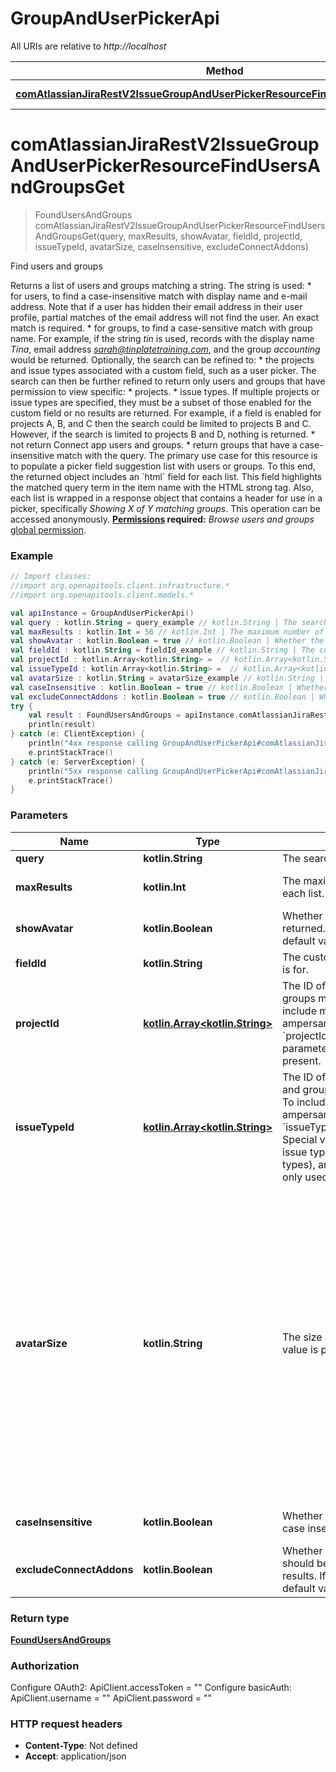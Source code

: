 # GroupAndUserPickerApi

All URIs are relative to *http://localhost*

Method | HTTP request | Description
------------- | ------------- | -------------
[**comAtlassianJiraRestV2IssueGroupAndUserPickerResourceFindUsersAndGroupsGet**](GroupAndUserPickerApi.md#comAtlassianJiraRestV2IssueGroupAndUserPickerResourceFindUsersAndGroupsGet) | **GET** /rest/api/3/groupuserpicker | Find users and groups


<a name="comAtlassianJiraRestV2IssueGroupAndUserPickerResourceFindUsersAndGroupsGet"></a>
# **comAtlassianJiraRestV2IssueGroupAndUserPickerResourceFindUsersAndGroupsGet**
> FoundUsersAndGroups comAtlassianJiraRestV2IssueGroupAndUserPickerResourceFindUsersAndGroupsGet(query, maxResults, showAvatar, fieldId, projectId, issueTypeId, avatarSize, caseInsensitive, excludeConnectAddons)

Find users and groups

Returns a list of users and groups matching a string. The string is used:   *  for users, to find a case-insensitive match with display name and e-mail address. Note that if a user has hidden their email address in their user profile, partial matches of the email address will not find the user. An exact match is required.  *  for groups, to find a case-sensitive match with group name.  For example, if the string *tin* is used, records with the display name *Tina*, email address *sarah@tinplatetraining.com*, and the group *accounting* would be returned.  Optionally, the search can be refined to:   *  the projects and issue types associated with a custom field, such as a user picker. The search can then be further refined to return only users and groups that have permission to view specific:           *  projects.      *  issue types.          If multiple projects or issue types are specified, they must be a subset of those enabled for the custom field or no results are returned. For example, if a field is enabled for projects A, B, and C then the search could be limited to projects B and C. However, if the search is limited to projects B and D, nothing is returned.  *  not return Connect app users and groups.  *  return groups that have a case-insensitive match with the query.  The primary use case for this resource is to populate a picker field suggestion list with users or groups. To this end, the returned object includes an &#x60;html&#x60; field for each list. This field highlights the matched query term in the item name with the HTML strong tag. Also, each list is wrapped in a response object that contains a header for use in a picker, specifically *Showing X of Y matching groups*.  This operation can be accessed anonymously.  **[Permissions](#permissions) required:** *Browse users and groups* [global permission](https://confluence.atlassian.com/x/yodKLg).

### Example
```kotlin
// Import classes:
//import org.openapitools.client.infrastructure.*
//import org.openapitools.client.models.*

val apiInstance = GroupAndUserPickerApi()
val query : kotlin.String = query_example // kotlin.String | The search string.
val maxResults : kotlin.Int = 56 // kotlin.Int | The maximum number of items to return in each list.
val showAvatar : kotlin.Boolean = true // kotlin.Boolean | Whether the user avatar should be returned. If an invalid value is provided, the default value is used.
val fieldId : kotlin.String = fieldId_example // kotlin.String | The custom field ID of the field this request is for.
val projectId : kotlin.Array<kotlin.String> =  // kotlin.Array<kotlin.String> | The ID of a project that returned users and groups must have permission to view. To include multiple projects, provide an ampersand-separated list. For example, `projectId=10000&projectId=10001`. This parameter is only used when `fieldId` is present.
val issueTypeId : kotlin.Array<kotlin.String> =  // kotlin.Array<kotlin.String> | The ID of an issue type that returned users and groups must have permission to view. To include multiple issue types, provide an ampersand-separated list. For example, `issueTypeId=10000&issueTypeId=10001`. Special values, such as `-1` (all standard issue types) and `-2` (all subtask issue types), are supported. This parameter is only used when `fieldId` is present.
val avatarSize : kotlin.String = avatarSize_example // kotlin.String | The size of the avatar to return. If an invalid value is provided, the default value is used.
val caseInsensitive : kotlin.Boolean = true // kotlin.Boolean | Whether the search for groups should be case insensitive.
val excludeConnectAddons : kotlin.Boolean = true // kotlin.Boolean | Whether Connect app users and groups should be excluded from the search results. If an invalid value is provided, the default value is used.
try {
    val result : FoundUsersAndGroups = apiInstance.comAtlassianJiraRestV2IssueGroupAndUserPickerResourceFindUsersAndGroupsGet(query, maxResults, showAvatar, fieldId, projectId, issueTypeId, avatarSize, caseInsensitive, excludeConnectAddons)
    println(result)
} catch (e: ClientException) {
    println("4xx response calling GroupAndUserPickerApi#comAtlassianJiraRestV2IssueGroupAndUserPickerResourceFindUsersAndGroupsGet")
    e.printStackTrace()
} catch (e: ServerException) {
    println("5xx response calling GroupAndUserPickerApi#comAtlassianJiraRestV2IssueGroupAndUserPickerResourceFindUsersAndGroupsGet")
    e.printStackTrace()
}
```

### Parameters

Name | Type | Description  | Notes
------------- | ------------- | ------------- | -------------
 **query** | **kotlin.String**| The search string. |
 **maxResults** | **kotlin.Int**| The maximum number of items to return in each list. | [optional] [default to 50]
 **showAvatar** | **kotlin.Boolean**| Whether the user avatar should be returned. If an invalid value is provided, the default value is used. | [optional] [default to false]
 **fieldId** | **kotlin.String**| The custom field ID of the field this request is for. | [optional]
 **projectId** | [**kotlin.Array&lt;kotlin.String&gt;**](kotlin.String.md)| The ID of a project that returned users and groups must have permission to view. To include multiple projects, provide an ampersand-separated list. For example, &#x60;projectId&#x3D;10000&amp;projectId&#x3D;10001&#x60;. This parameter is only used when &#x60;fieldId&#x60; is present. | [optional]
 **issueTypeId** | [**kotlin.Array&lt;kotlin.String&gt;**](kotlin.String.md)| The ID of an issue type that returned users and groups must have permission to view. To include multiple issue types, provide an ampersand-separated list. For example, &#x60;issueTypeId&#x3D;10000&amp;issueTypeId&#x3D;10001&#x60;. Special values, such as &#x60;-1&#x60; (all standard issue types) and &#x60;-2&#x60; (all subtask issue types), are supported. This parameter is only used when &#x60;fieldId&#x60; is present. | [optional]
 **avatarSize** | **kotlin.String**| The size of the avatar to return. If an invalid value is provided, the default value is used. | [optional] [default to &#39;xsmall&#39;] [enum: xsmall, xsmall@2x, xsmall@3x, small, small@2x, small@3x, medium, medium@2x, medium@3x, large, large@2x, large@3x, xlarge, xlarge@2x, xlarge@3x, xxlarge, xxlarge@2x, xxlarge@3x, xxxlarge, xxxlarge@2x, xxxlarge@3x]
 **caseInsensitive** | **kotlin.Boolean**| Whether the search for groups should be case insensitive. | [optional] [default to false]
 **excludeConnectAddons** | **kotlin.Boolean**| Whether Connect app users and groups should be excluded from the search results. If an invalid value is provided, the default value is used. | [optional] [default to false]

### Return type

[**FoundUsersAndGroups**](FoundUsersAndGroups.md)

### Authorization


Configure OAuth2:
    ApiClient.accessToken = ""
Configure basicAuth:
    ApiClient.username = ""
    ApiClient.password = ""

### HTTP request headers

 - **Content-Type**: Not defined
 - **Accept**: application/json

